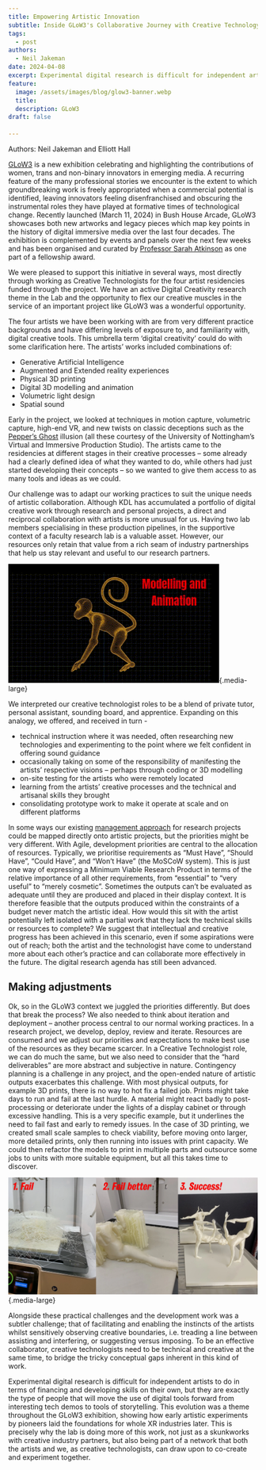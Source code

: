 ```yaml
---
title: Empowering Artistic Innovation
subtitle: Inside GLoW3's Collaborative Journey with Creative Technology
tags:
  - post
authors:
  - Neil Jakeman
date: 2024-04-08
excerpt: Experimental digital research is difficult for independent artists to do in terms of finance and skills on their own, but they are exactly the type of people that will move the use of digital tools forward from interesting tech demos to tools of storytelling.
feature:
  image: /assets/images/blog/glow3-banner.webp
  title:
  description: GLoW3
draft: false

---
```


Authors: Neil Jakeman and Elliott Hall

[GLoW3](https://www.kcl.ac.uk/research/glow3) is a new exhibition celebrating and highlighting the contributions of women, trans and non-binary innovators in emerging media. A recurring feature of the many professional stories we encounter is the extent to which groundbreaking work is freely appropriated when a commercial potential is identified, leaving innovators feeling disenfranchised and obscuring the instrumental roles they have played at formative times of technological change.  Recently launched (March 11, 2024) in Bush House Arcade, GLoW3 showcases both new artworks and legacy pieces which map key points in the history of digital immersive media over the last four decades. The exhibition is complemented by events and panels over the next few weeks and has been organised and curated by [Professor Sarah Atkinson](https://www.kcl.ac.uk/people/sarah-atkinson) as one part of a fellowship award.  

We were pleased to support this initiative in several ways, most directly through working as Creative Technologists for the four artist residencies funded through the project. We have an active Digital Creativity research theme in the Lab and the opportunity to flex our creative muscles in the service of an important project like GLoW3 was a wonderful opportunity.  

The four artists we have been working with are from very different practice backgrounds and have differing levels of exposure to, and familiarity with, digital creative tools. This umbrella term ‘digital creativity’ could do with some clarification here. The artists’ works included combinations of: 
- Generative Artificial Intelligence
- Augmented and Extended reality experiences
- Physical 3D printing
- Digital 3D modelling and animation
- Volumetric light design
- Spatial sound

Early in the project, we looked at techniques in motion capture, volumetric capture, high-end VR, and new twists on classic deceptions such as the [Pepper’s Ghost](https://en.wikipedia.org/wiki/Pepper%27s_ghost_) illusion (all these courtesy of the University of Nottingham’s Virtual and Immersive Production Studio).  The artists came to the residencies at different stages in their creative processes – some already had a clearly defined idea of what they wanted to do, while others had just started developing their concepts – so we wanted to give them access to as many tools and ideas as we could.

Our challenge was to adapt our working practices to suit the unique needs of artistic collaboration. Although KDL has accumulated a portfolio of digital creative work through research and personal projects, a direct and reciprocal collaboration with artists is more unusual for us. Having two lab members specialising in these production pipelines, in the supportive context of a faculty research lab is a valuable asset. However, our resources only retain that value from a rich seam of industry partnerships that help us stay relevant and useful to our research partners. 

![3D modelling and animation](/assets/images/blog/glow3_monkey_model.gif "One of the novel requirements of GLoW3"){.media-large}

We interpreted our creative technologist roles to be a blend of private tutor, personal assistant, sounding board, and apprentice. Expanding on this analogy, we offered, and received in turn - 
- technical instruction where it was needed, often researching new technologies and experimenting to the point where we felt confident in offering sound guidance
- occasionally taking on some of the responsibility of manifesting the artists’ respective visions – perhaps through coding or 3D modelling
- on-site testing for the artists who were remotely located
- learning from the artists’ creative processes and the technical and artisanal skills they brought
- consolidating prototype work to make it operate at scale and on different platforms

In some ways our existing [management approach](https://github.com/kingsdigitallab/sdlc-for-rse/wiki) for research projects could be mapped directly onto artistic projects, but the priorities might be very different. With Agile, development priorities are central to the allocation of resources. Typically, we prioritise requirements as “Must Have”, “Should Have”, “Could Have”, and “Won’t Have” (the MoSCoW system). This is just one way of expressing a Minimum Viable Research Product in terms of the relative importance of all other requirements, from “essential” to “very useful” to “merely cosmetic”. Sometimes the outputs can’t be evaluated as adequate until they are produced and placed in their display context. It is therefore feasible that the outputs produced within the constraints of a budget never match the artistic ideal. How would this sit with the artist potentially left isolated with a partial work that they lack the technical skills or resources to complete? We suggest that intellectual and creative progress has been achieved in this scenario, even if some aspirations were out of reach; both the artist and the technologist have come to understand more about each other’s practice and can collaborate more effectively in the future. The digital research agenda has still been advanced. 

## Making adjustments

Ok, so in the GLoW3 context we juggled the priorities differently. But does that break the process? We also needed to think about iteration and deployment – another process central to our normal working practices. In a research project, we develop, deploy, review and iterate. Resources are consumed and we adjust our priorities and expectations to make best use of the resources as they became scarcer. In a Creative Technologist role, we can do much the same, but we also need to consider that the “hard deliverables” are more abstract and subjective in nature. Contingency planning is a challenge in any project, and the open-ended nature of artistic outputs exacerbates this challenge. With most physical outputs, for example 3D prints, there is no way to hot fix a failed job. Prints might take days to run and fail at the last hurdle. A material might react badly to post-processing or deteriorate under the lights of a display cabinet or through excessive handling. This is a very specific example, but it underlines the need to fail fast and early to remedy issues. In the case of 3D printing, we created small scale samples to check viability, before moving onto larger, more detailed prints, only then running into issues with print capacity. We could then refactor the models to print in multiple parts and outsource some jobs to units with more suitable equipment, but all this takes time to discover. 

![3D printing](/assets/images/blog/glow3_sculpture_prints.webp "3D printing of complex forms"){.media-large}

Alongside these practical challenges and the development work was a subtler challenge; that of facilitating and enabling the instincts of the artists whilst sensitively observing creative boundaries, i.e. treading a line between assisting and interfering, or suggesting versus imposing.  To be an effective collaborator, creative technologists need to be technical and creative at the same time, to bridge the tricky conceptual gaps inherent in this kind of work.  

Experimental digital research is difficult for independent artists to do in terms of financing and developing skills on their own, but they are exactly the type of people that will move the use of digital tools forward from interesting tech demos to tools of storytelling.  This evolution was a theme throughout the GLoW3 exhibition, showing how early artistic experiments by pioneers laid the foundations for whole XR industries later. This is precisely why the lab is doing more of this work, not just as a skunkworks with creative industry partners, but also being part of a network that both the artists and we, as creative technologists, can draw upon to co-create and experiment together.
